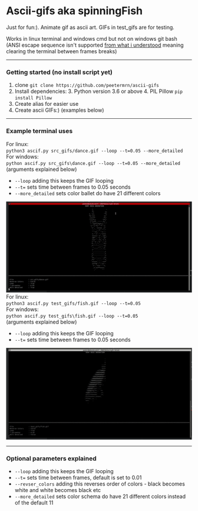 # Ascii-gifs aka spinningFish

Just for fun:). Animate gif as ascii art. GIFs in test_gifs are for testing.

Works in linux terminal and windows cmd but
not on windows git bash (ANSI escape sequence isn't
supported [from what i understood](https://github.com/microsoft/terminal/issues/6634) meaning clearing the terminal
between frames breaks)


---

### Getting started (no install script yet)

1. clone `git clone https://github.com/peetermrn/ascii-gifs`
2. Install dependencies:
    3. Python version 3.6 or above
    4. PIL Pillow  `pip install Pillow`
5. Create alias for easier use
5. Create ascii GIFs:) (examples below)

---

### Example terminal uses

For linux:    
`python3 ascif.py src_gifs/dance.gif --loop --t=0.05 --more_detailed`    
For windows:    
`python ascif.py src_gifs\dance.gif --loop --t=0.05 --more_detailed`     
(arguments explained below)

- `--loop` adding this keeps the GIF looping
- `--t=` sets time between frames to 0.05 seconds
- `--more_detailed` sets color ballet do have 21 different colors

![example_1.gif](md_srcs%2Fexample_1.gif)
For linux:    
`python3 ascif.py test_gifs/fish.gif --loop --t=0.05`    
For windows:    
`python ascif.py test_gifs\fish.gif --loop --t=0.05`   
(arguments explained below)

- `--loop` adding this keeps the GIF looping
- `--t=` sets time between frames to 0.05 seconds

![example_2.gif](md_srcs%2Fexample_2.gif)

---

### Optional parameters explained

- `--loop` adding this keeps the GIF looping
- `--t=` sets time between frames, default is set to 0.01
- `--revser_colors` adding this reverses order of colors - black becomes white and white becomes black etc
- `--more_detailed` sets color schema do have 21 different colors instead of the default 11
